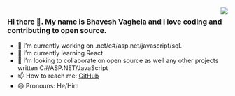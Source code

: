 <img align='right' src="https://github-readme-stats.vercel.app/api?username=vaghelabhavesh&show_icons=true">

### Hi there 👋. My name is Bhavesh Vaghela and I love coding and contributing to open source.

- 🔭 I’m currently working on .net/c#/asp.net/javascript/sql.
- 🌱 I’m currently learning React
- 👯 I’m looking to collaborate on open source as well any other projects written C#/ASP.NET/JavaScript
- 📫 How to reach me: [GitHub](https://github.com/vaghelabhavesh)
- 😄 Pronouns: He/Him

